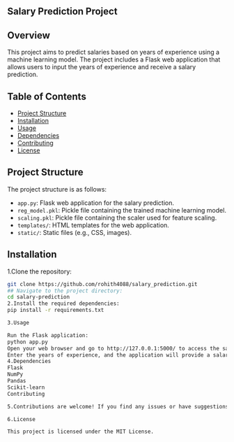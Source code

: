 ## Salary Prediction Project

## Overview

This project aims to predict salaries based on years of experience using a machine learning model. The project includes a Flask web application that allows users to input the years of experience and receive a salary prediction.

## Table of Contents

- [Project Structure](#project-structure)
- [Installation](#installation)
- [Usage](#usage)
- [Dependencies](#dependencies)
- [Contributing](#contributing)
- [License](#license)

## Project Structure

The project structure is as follows:

- `app.py`: Flask web application for the salary prediction.
- `reg_model.pkl`: Pickle file containing the trained machine learning model.
- `scaling.pkl`: Pickle file containing the scaler used for feature scaling.
- `templates/`: HTML templates for the web application.
- `static/`: Static files (e.g., CSS, images).

## Installation

1.Clone the repository:

```bash
git clone https://github.com/rohith4088/salary_prediction.git
## Navigate to the project directory:
cd salary-prediction
2.Install the required dependencies:
pip install -r requirements.txt

3.Usage

Run the Flask application:
python app.py
Open your web browser and go to http://127.0.0.1:5000/ to access the salary prediction web application.
Enter the years of experience, and the application will provide a salary prediction.
4.Dependencies
Flask
NumPy
Pandas
Scikit-learn
Contributing

5.Contributions are welcome! If you find any issues or have suggestions for improvement, please create a new issue or submit a pull request.

6.License

This project is licensed under the MIT License.
